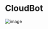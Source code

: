 # CloudBot 
![image](https://github.com/slommydev/cloud-bot/assets/32069843/df140704-7a8c-4f18-9cdb-481e6cef05ad)
